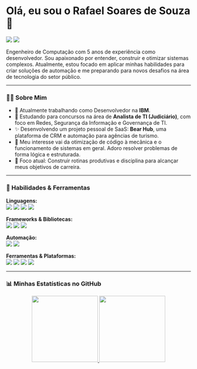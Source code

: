 # Olá, eu sou o Rafael Soares de Souza 👋

<p align="left">
  <a href="https://www.linkedin.com/in/seu-linkedin-aqui" target="_blank"><img src="https://img.shields.io/badge/-LinkedIn-0077B5?style=for-the-badge&logo=linkedin&logoColor=white" /></a>
  <a href="mailto:seu-email-aqui@exemplo.com"><img src="https://img.shields.io/badge/-Email-D14836?style=for-the-badge&logo=gmail&logoColor=white" /></a>
</p>

Engenheiro de Computação com 5 anos de experiência como desenvolvedor. Sou apaixonado por entender, construir e otimizar sistemas complexos. Atualmente, estou focado em aplicar minhas habilidades para criar soluções de automação e me preparando para novos desafios na área de tecnologia do setor público.

---

### 👨‍💻 Sobre Mim

- 🔭 Atualmente trabalhando como Desenvolvedor na **IBM**.
- 🌱 Estudando para concursos na área de **Analista de TI (Judiciário)**, com foco em Redes, Segurança da Informação e Governança de TI.
- ✨ Desenvolvendo um projeto pessoal de SaaS: **Bear Hub**, uma plataforma de CRM e automação para agências de turismo.
- 💬 Meu interesse vai da otimização de código à mecânica e o funcionamento de sistemas em geral. Adoro resolver problemas de forma lógica e estruturada.
- 🎯 Foco atual: Construir rotinas produtivas e disciplina para alcançar meus objetivos de carreira.

---

### 🚀 Habilidades & Ferramentas

<p align="left">
  <strong>Linguagens:</strong><br>
  <img src="https://img.shields.io/badge/Java-ED8B00?style=for-the-badge&logo=openjdk&logoColor=white" />
  <img src="https://img.shields.io/badge/Python-3776AB?style=for-the-badge&logo=python&logoColor=white" />
  <img src="https://img.shields.io/badge/JavaScript-F7DF1E?style=for-the-badge&logo=javascript&logoColor=black" />
  <img src="https://img.shields.io/badge/SQL-4479A1?style=for-the-badge&logo=postgresql&logoColor=white" />
</p>
<p align="left">
  <strong>Frameworks & Bibliotecas:</strong><br>
  <img src="https://img.shields.io/badge/Spring-6DB33F?style=for-the-badge&logo=spring&logoColor=white" />
  <img src="https://img.shields.io/badge/Node.js-339933?style=for-the-badge&logo=nodedotjs&logoColor=white" />
  <img src="https://img.shields.io/badge/React-61DAFB?style=for-the-badge&logo=react&logoColor=black" />
</p>
<p align="left">
  <strong>Automação:</strong><br>
  <img src="https://img.shields.io/badge/n8n-1A8273?style=for-the-badge&logo=n8n&logoColor=white" />
  <img src="https://img.shields.io/badge/API_Rest-0277BD?style=for-the-badge&logo=api&logoColor=white" />
</p>
<p align="left">
  <strong>Ferramentas & Plataformas:</strong><br>
  <img src="https://img.shields.io/badge/Git-F05032?style=for-the-badge&logo=git&logoColor=white" />
  <img src="https://img.shields.io/badge/Docker-2496ED?style=for-the-badge&logo=docker&logoColor=white" />
  <img src="https://img.shields.io/badge/PostgreSQL-336791?style=for-the-badge&logo=postgresql&logoColor=white" />
  <img src="https://img.shields.io/badge/Linux-FCC624?style=for-the-badge&logo=linux&logoColor=black" />
</p>

---

### 📊 Minhas Estatísticas no GitHub

<p align="center">
  <a href="https://github.com/seu-github-aqui">
    <img height="180em" src="https://github-readme-stats.vercel.app/api?username=seu-github-aqui&show_icons=true&theme=dracula&include_all_commits=true&count_private=true"/>
    <img height="180em" src="https://github-readme-stats.vercel.app/api/top-langs/?username=seu-github-aqui&layout=compact&langs_count=7&theme=dracula"/>
  </a>
</p>
